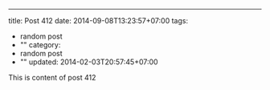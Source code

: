 ---
title: Post 412
date: 2014-09-08T13:23:57+07:00
tags:
  - random post
  - ""
category:
  - random post
  - ""
updated: 2014-02-03T20:57:45+07:00

This is content of post 412